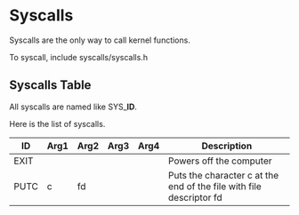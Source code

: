 # Syscalls

Syscalls are the only way to call kernel functions.

To syscall, include syscalls/syscalls.h

## Syscalls Table

All syscalls are named like SYS_**ID**.

Here is the list of syscalls.

| ID | Arg1 | Arg2 | Arg3 | Arg4 | Description |
| --- | ---- | ---- | ---- | ---- | ----------- |
| EXIT |  |  |  |  | Powers off the computer |
| PUTC | c | fd |  |  | Puts the character c at the end of the file with file descriptor fd |

